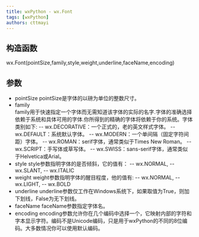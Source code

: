 ```yaml
---
title: wxPython - wx.Font
tags: [wxPython]
authors: cttmayi
---
```


## 构造函数
wx.Font(pointSize,family,style,weight,underline,faceName,encoding)

## 参数
- pointSize	
pointSize是字体的以磅为单位的整数尺寸。
- family	
family用于快速指定一个字体而无需知道该字体的实际的名字.字体的准确选择依赖于系统和具体可用的字体.你所得到的精确的字体将依赖于你的系统。字体类别如下:
-- wx.DECORATIVE：一个正式的，老的英文样式字体。
-- wx.DEFAULT：系统默认字体。
-- wx.MODERN：一个单间隔（固定字符间距）字体。
-- wx.ROMAN：serif字体，通常类似于Times New Roman。
-- wx.SCRIPT：手写体或草写体。
-- wx.SWISS：sans-serif字体，通常类似于Helvetica或Arial。
- style
style参数指明字体的是否倾斜，它的值有：
-- wx.NORMAL,
-- wx.SLANT,
-- wx.ITALIC
- weight	weight参数指明字体的醒目程度，他的值有:
-- wx.NORMAL, 
-- wx.LIGHT,
-- wx.BOLD
- underline
underline参数仅工作在Windows系统下，如果取值为True，则加下划线，False为无下划线。
- faceName
faceName参数指定字体名。
- encoding
encoding参数允许你在几个编码中选择一个，它映射内部的字符和字本显示字符。编码不是Unicode编码，只是用于wxPython的不同的8位编码。大多数情况你可以使用默认编码。